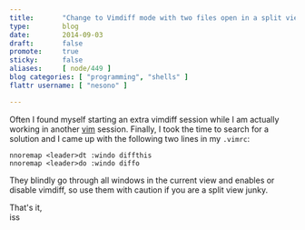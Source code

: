 ```yaml
---
title:       "Change to Vimdiff mode with two files open in a split view in vim"
type:        blog
date:        2014-09-03
draft:       false
promote:     true
sticky:      false
aliases:     [ node/449 ]
blog categories: [ "programming", "shells" ]
flattr username: [ "nesono" ]

---
```


<!--more-->
Often I found myself starting an extra vimdiff session while I am actually working in another [vim][1] session. Finally, I took the time to search for a solution and I came up with the following two lines in my `.vimrc`:
<!--break-->

<pre><code class="vimscript">nnoremap &lt;leader&gt;dt :windo diffthis<cr>
nnoremap &lt;leader&gt;do :windo diffo<cr></code></pre>

They blindly go through all windows in the current view and enables or disable vimdiff, so use them with caution if you are a split view junky.

That's it,  
iss

[1]: http://www.vim.org (Vi IMproved)
